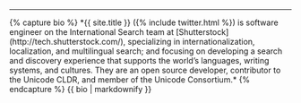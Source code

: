 <hr style="margin-top: 1.5em">
{% capture bio %}
*{{ site.title }} ({% include twitter.html %}) is software engineer on the
International Search team at [Shutterstock](http://tech.shutterstock.com/),
specializing in internationalization, localization, and multilingual search; and
focusing on developing a search and discovery experience that supports the
world’s languages, writing systems, and cultures. They are an open source
developer, contributor to the Unicode CLDR, and member of the Unicode
Consortium.*
{% endcapture %}
{{ bio | markdownify }}
